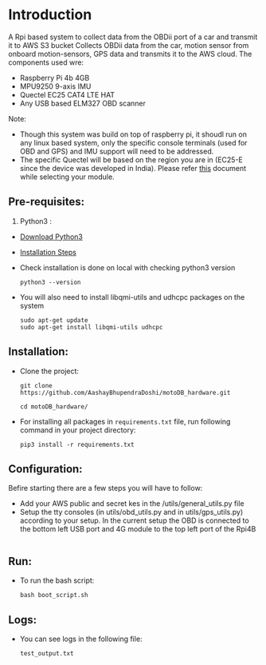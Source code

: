 # Introduction
A Rpi based system to collect data from the OBDii port of a car and transmit it to AWS S3 bucket
Collects OBDii data from the car, motion sensor from onboard motion-sensors, GPS data and transmits
it to the AWS cloud. The components used wre:
- Raspberry Pi 4b 4GB
- MPU9250 9-axis IMU
- Quectel EC25 CAT4 LTE HAT
- Any USB based ELM327 OBD scanner

Note:
- Though this system was build on top of raspberry pi, it shoudl run on any linux based system, only the specific console terminals (used for OBD and GPS) and IMU support will need to be addressed.
- The specific Quectel will be based on the region you are in (EC25-E since the device was developed in India). Please refer [this](https://www.quectel.com/wp-content/uploads/pdfupload/Quectel_EC25_Series_LTE_Standard_Specification_V2.1.pdf) document while selecting your module. 

## Pre-requisites:
1. Python3 :

* [Download Python3](https://www.python.org/downloads/)

* [Installation Steps](https://realpython.com/installing-python/)

* Check installation is done on local with checking python3 version

    ```
    python3 --version
    ```

* You will also need to install libqmi-utils and udhcpc packages on the system

    ```
    sudo apt-get update
    sudo apt-get install libqmi-utils udhcpc
    ```


## Installation:

* Clone the project:

    ```
    git clone https://github.com/AashayBhupendraDoshi/motoDB_hardware.git

    cd motoDB_hardware/
    ```

* For installing all packages in `requirements.txt` file, run following command in your project directory:

    ```
    pip3 install -r requirements.txt
    ```

## Configuration:
Befire starting there are a few steps you will have to follow:
- Add your AWS public and secret kes in the /utils/general_utils.py file
- Setup the tty consoles (in utils/obd_utils.py and in utils/gps_utils.py) according to your setup. In the current setup the OBD is connected to the bottom left USB port and 4G module to the top left port of the Rpi4B
```
```
## Run:

* To run the bash script:

    ```
    bash boot_script.sh
    ```

## Logs:

* You can see logs in the following file:
    ```
    test_output.txt
    ```
